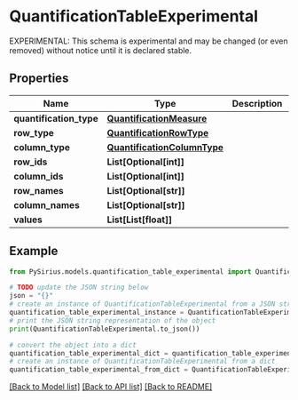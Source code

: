 # QuantificationTableExperimental

EXPERIMENTAL: This schema is experimental and may be changed (or even removed) without notice until it is declared stable.

## Properties

Name | Type | Description | Notes
------------ | ------------- | ------------- | -------------
**quantification_type** | [**QuantificationMeasure**](QuantificationMeasure.md) |  | [optional] 
**row_type** | [**QuantificationRowType**](QuantificationRowType.md) |  | [optional] 
**column_type** | [**QuantificationColumnType**](QuantificationColumnType.md) |  | [optional] 
**row_ids** | **List[Optional[int]]** |  | [optional] 
**column_ids** | **List[Optional[int]]** |  | [optional] 
**row_names** | **List[Optional[str]]** |  | [optional] 
**column_names** | **List[Optional[str]]** |  | [optional] 
**values** | **List[List[float]]** |  | [optional] 

## Example

```python
from PySirius.models.quantification_table_experimental import QuantificationTableExperimental

# TODO update the JSON string below
json = "{}"
# create an instance of QuantificationTableExperimental from a JSON string
quantification_table_experimental_instance = QuantificationTableExperimental.from_json(json)
# print the JSON string representation of the object
print(QuantificationTableExperimental.to_json())

# convert the object into a dict
quantification_table_experimental_dict = quantification_table_experimental_instance.to_dict()
# create an instance of QuantificationTableExperimental from a dict
quantification_table_experimental_from_dict = QuantificationTableExperimental.from_dict(quantification_table_experimental_dict)
```
[[Back to Model list]](../README.md#documentation-for-models) [[Back to API list]](../README.md#documentation-for-api-endpoints) [[Back to README]](../README.md)


